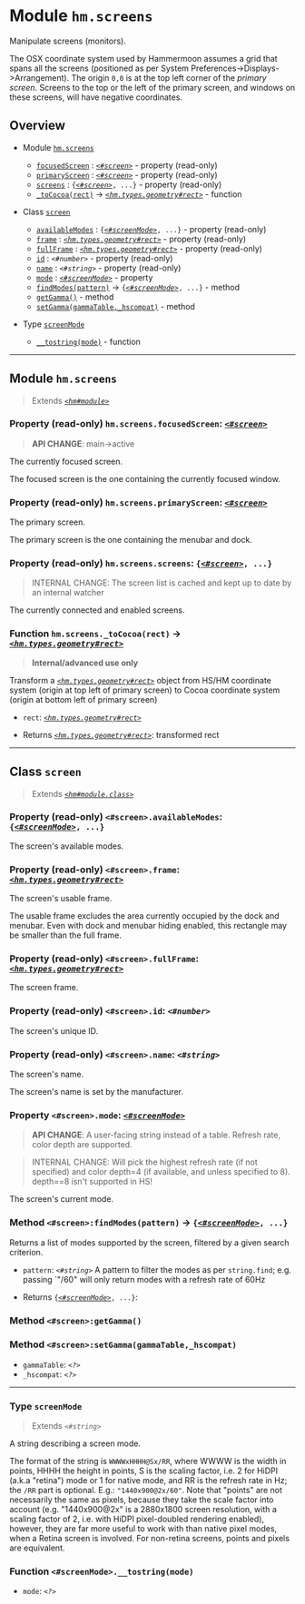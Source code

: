 # Module `hm.screens`

Manipulate screens (monitors).

The OSX coordinate system used by Hammermoon assumes a grid that spans all the screens (positioned as per
System Preferences->Displays->Arrangement). The origin `0,0` is at the top left corner of the *primary screen*.
Screens to the top or the left of the primary screen, and windows on these screens, will have negative coordinates.

## Overview


* Module [`hm.screens`](hm.screens.md#module-hmscreens)
  * [`focusedScreen`](hm.screens.md#property-read-only-hmscreensfocusedscreen-screen) : [_`<#screen>`_](hm.screens.md#class-screen) - property (read-only)
  * [`primaryScreen`](hm.screens.md#property-read-only-hmscreensprimaryscreen-screen) : [_`<#screen>`_](hm.screens.md#class-screen) - property (read-only)
  * [`screens`](hm.screens.md#property-read-only-hmscreensscreens-screen-) : `{`[_`<#screen>`_](hm.screens.md#class-screen)`, ...}` - property (read-only)
  * [`_toCocoa(rect)`](hm.screens.md#function-hmscreenstococoarect---hmtypesgeometryrect) -> [_`<hm.types.geometry#rect>`_](hm.types.geometry.md#type-rect) - function


* Class [`screen`](hm.screens.md#class-screen)
  * [`availableModes`](hm.screens.md#property-read-only-screenavailablemodes-screenmode-) : `{`[_`<#screenMode>`_](hm.screens.md#type-screenmode)`, ...}` - property (read-only)
  * [`frame`](hm.screens.md#property-read-only-screenframe-hmtypesgeometryrect) : [_`<hm.types.geometry#rect>`_](hm.types.geometry.md#type-rect) - property (read-only)
  * [`fullFrame`](hm.screens.md#property-read-only-screenfullframe-hmtypesgeometryrect) : [_`<hm.types.geometry#rect>`_](hm.types.geometry.md#type-rect) - property (read-only)
  * [`id`](hm.screens.md#property-read-only-screenid-number) : _`<#number>`_ - property (read-only)
  * [`name`](hm.screens.md#property-read-only-screenname-string) : _`<#string>`_ - property (read-only)
  * [`mode`](hm.screens.md#property-screenmode-screenmode) : [_`<#screenMode>`_](hm.screens.md#type-screenmode) - property
  * [`findModes(pattern)`](hm.screens.md#method-screenfindmodespattern---screenmode-) -> `{`[_`<#screenMode>`_](hm.screens.md#type-screenmode)`, ...}` - method
  * [`getGamma()`](hm.screens.md#method-screengetgamma) - method
  * [`setGamma(gammaTable,_hscompat)`](hm.screens.md#method-screensetgammagammatablehscompat) - method


* Type [`screenMode`](hm.screens.md#type-screenmode)
  * [`__tostring(mode)`](hm.screens.md#function-screenmodetostringmode) - function






------------------

## Module `hm.screens`

> Extends [_`<hm#module>`_](hm.md#class-module)





### Property (read-only) `hm.screens.focusedScreen`: [_`<#screen>`_](hm.screens.md#class-screen)
> **API CHANGE**: main->active

The currently focused screen.

The focused screen is the one containing the currently focused window.


### Property (read-only) `hm.screens.primaryScreen`: [_`<#screen>`_](hm.screens.md#class-screen)
The primary screen.

The primary screen is the one containing the menubar and dock.


### Property (read-only) `hm.screens.screens`: `{`[_`<#screen>`_](hm.screens.md#class-screen)`, ...}`
> INTERNAL CHANGE: The screen list is cached and kept up to date by an internal watcher

The currently connected and enabled screens.




### Function `hm.screens._toCocoa(rect)` -> [_`<hm.types.geometry#rect>`_](hm.types.geometry.md#type-rect)

> **Internal/advanced use only**

Transform a [_`<hm.types.geometry#rect>`_](hm.types.geometry.md#type-rect) object from HS/HM coordinate system (origin at top left of primary screen)
to Cocoa coordinate system (origin at bottom left of primary screen)

* `rect`: [_`<hm.types.geometry#rect>`_](hm.types.geometry.md#type-rect) 



* Returns [_`<hm.types.geometry#rect>`_](hm.types.geometry.md#type-rect): transformed rect






------------------

## Class `screen`

> Extends [_`<hm#module.class>`_](hm.md#class-moduleclass)





### Property (read-only) `<#screen>.availableModes`: `{`[_`<#screenMode>`_](hm.screens.md#type-screenmode)`, ...}`
The screen's available modes.




### Property (read-only) `<#screen>.frame`: [_`<hm.types.geometry#rect>`_](hm.types.geometry.md#type-rect)
The screen's usable frame.

The usable frame excludes the area currently occupied by the dock and menubar.
Even with dock and menubar hiding enabled, this rectangle may be smaller than the full frame.


### Property (read-only) `<#screen>.fullFrame`: [_`<hm.types.geometry#rect>`_](hm.types.geometry.md#type-rect)
The screen frame.




### Property (read-only) `<#screen>.id`: _`<#number>`_
The screen's unique ID.




### Property (read-only) `<#screen>.name`: _`<#string>`_
The screen's name.

The screen's name is set by the manufacturer.


### Property `<#screen>.mode`: [_`<#screenMode>`_](hm.screens.md#type-screenmode)
> **API CHANGE**: A user-facing string instead of a table. Refresh rate, color depth are supported.

> INTERNAL CHANGE: Will pick the highest refresh rate (if not specified) and color depth=4 (if available, and unless specified to 8).
depth==8 isn't supported in HS!

The screen's current mode.




### Method `<#screen>:findModes(pattern)` -> `{`[_`<#screenMode>`_](hm.screens.md#type-screenmode)`, ...}`

Returns a list of modes supported by the screen, filtered by a given search criterion.

* `pattern`: _`<#string>`_ A pattern to filter the modes as per `string.find`; e.g. passing `"/60" will only return modes with a refresh rate of 60Hz



* Returns `{`[_`<#screenMode>`_](hm.screens.md#type-screenmode)`, ...}`: 




### Method `<#screen>:getGamma()`






### Method `<#screen>:setGamma(gammaTable,_hscompat)`



* `gammaTable`: _`<?>`_ 
* `_hscompat`: _`<?>`_ 






------------------

### Type `screenMode`

> Extends _`<#string>`_

A string describing a screen mode.

The format of the string is `WWWWxHHHH@Sx/RR`, where WWWW is the width in points, HHHH the height in points,
 S is the scaling factor, i.e. 2 for HiDPI (a.k.a "retina") mode or 1 for native mode, and RR is the refresh
 rate in Hz; the `/RR` part is optional. E.g.: `"1440x900@2x/60"`.
 Note that "points" are not necessarily the same as pixels, because they take the scale factor into account
 (e.g. "1440x900@2x" is a 2880x1800 screen resolution, with a scaling factor of 2, i.e. with HiDPI pixel-doubled
 rendering enabled), however, they are far more useful to work with than native pixel modes, when a Retina screen
 is involved. For non-retina screens, points and pixels are equivalent.


### Function `<#screenMode>.__tostring(mode)`



* `mode`: _`<?>`_ 





